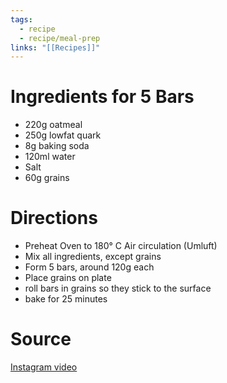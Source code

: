 ```yaml
---
tags:
  - recipe
  - recipe/meal-prep
links: "[[Recipes]]"
---
```

# Ingredients for 5 Bars

- 220g oatmeal
- 250g lowfat quark
- 8g baking soda
- 120ml water
- Salt
- 60g grains

# Directions

- Preheat Oven to 180° C Air circulation (Umluft)
- Mix all ingredients, except grains
- Form 5 bars, around 120g each
- Place grains on plate
- roll bars in grains so they stick to the surface
- bake for 25 minutes

# Source

[Instagram video](https://www.instagram.com/reel/C5ThiMMCmhI/?igsh=M3Bxd2FoMzM5bG1l)
